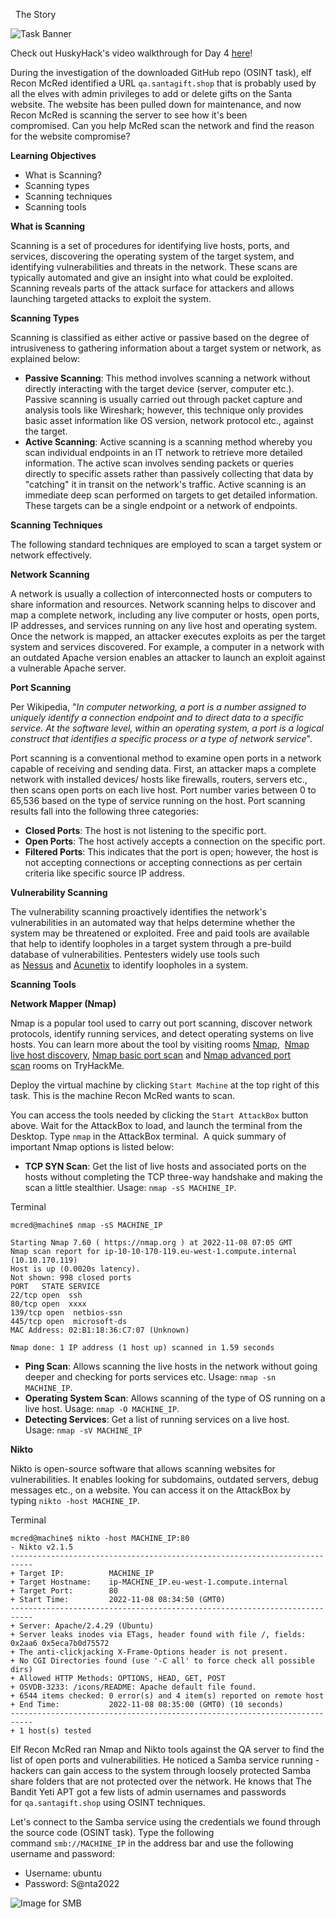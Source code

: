   The Story

![Task Banner](https://tryhackme-images.s3.amazonaws.com/user-uploads/62a7685ca6e7ce005d3f3afe/room-content/0c6f1b24b436741244013b611f1fa28a.png)

Check out HuskyHack's video walkthrough for Day 4 [here](https://youtu.be/fM9rrKozBxw?t=203)!  

﻿During the investigation of the downloaded GitHub repo (OSINT task), elf Recon McRed identified a URL `qa.santagift.shop` that is probably used by all the elves with admin privileges to add or delete gifts on the Santa website. The website has been pulled down for maintenance, and now Recon McRed is scanning the server to see how it's been compromised. Can you help McRed scan the network and find the reason for the website compromise?

  

**Learning Objectives**

-   What is Scanning?
-   Scanning types
-   Scanning techniques
-   Scanning tools

**What is Scanning**  

Scanning is a set of procedures for identifying live hosts, ports, and services, discovering the operating system of the target system, and identifying vulnerabilities and threats in the network. These scans are typically automated and give an insight into what could be exploited. Scanning reveals parts of the attack surface for attackers and allows launching targeted attacks to exploit the system.

  

**Scanning Types**

Scanning is classified as either active or passive based on the degree of intrusiveness to gathering information about a target system or network, as explained below:  

-   **Passive Scanning**: This method involves scanning a network without directly interacting with the target device (server, computer etc.). Passive scanning is usually carried out through packet capture and analysis tools like Wireshark; however, this technique only provides basic asset information like OS version, network protocol etc., against the target.
-   **Active Scanning**: Active scanning is a scanning method whereby you scan individual endpoints in an IT network to retrieve more detailed information. The active scan involves sending packets or queries directly to specific assets rather than passively collecting that data by "catching" it in transit on the network's traffic. Active scanning is an immediate deep scan performed on targets to get detailed information. These targets can be a single endpoint or a network of endpoints.

**Scanning Techniques**

The following standard techniques are employed to scan a target system or network effectively.

**Network Scanning**

A network is usually a collection of interconnected hosts or computers to share information and resources. Network scanning helps to discover and map a complete network, including any live computer or hosts, open ports, IP addresses, and services running on any live host and operating system. Once the network is mapped, an attacker executes exploits as per the target system and services discovered. For example, a computer in a network with an outdated Apache version enables an attacker to launch an exploit against a vulnerable Apache server.

  

**Port Scanning**

Per Wikipedia, "_In computer networking, a port is a number assigned to uniquely identify a connection endpoint and to direct data to a specific service. At the software level, within an operating system, a port is a logical construct that identifies a specific process or a type of network service_".

  

Port scanning is a conventional method to examine open ports in a network capable of receiving and sending data. First, an attacker maps a complete network with installed devices/ hosts like firewalls, routers, servers etc., then scans open ports on each live host. Port number varies between 0 to 65,536 based on the type of service running on the host. Port scanning results fall into the following three categories:

-   **Closed Ports**: The host is not listening to the specific port.
-   **Open Ports**: The host actively accepts a connection on the specific port.
-   **Filtered Ports**: This indicates that the port is open; however, the host is not accepting connections or accepting connections as per certain criteria like specific source IP address.

**Vulnerability Scanning**

The vulnerability scanning proactively identifies the network's vulnerabilities in an automated way that helps determine whether the system may be threatened or exploited. Free and paid tools are available that help to identify loopholes in a target system through a pre-build database of vulnerabilities. Pentesters widely use tools such as [Nessus](https://www.tenable.com/products/nessus) and [Acunetix](https://www.acunetix.com/) to identify loopholes in a system.

  

**Scanning Tools**

**Network Mapper (Nmap)**

Nmap is a popular tool used to carry out port scanning, discover network protocols, identify running services, and detect operating systems on live hosts. You can learn more about the tool by visiting rooms [Nmap](https://tryhackme.com/room/furthernmap),  [Nmap live host discovery](https://tryhackme.com/room/nmap01), [Nmap basic port scan](https://tryhackme.com/room/nmap02) and [Nmap advanced port scan](https://tryhackme.com/room/nmap03) rooms on TryHackMe.

  

Deploy the virtual machine by clicking `Start Machine` at the top right of this task. This is the machine Recon McRed wants to scan.  

  
You can access the tools needed by clicking the `Start AttackBox` button above. Wait for the AttackBox to load, and launch the terminal from the Desktop. Type `nmap` in the AttackBox terminal.  A quick summary of important Nmap options is listed below:

-   **TCP SYN Scan**: Get the list of live hosts and associated ports on the hosts without completing the TCP three-way handshake and making the scan a little stealthier. Usage: `nmap -sS MACHINE_IP`.

Terminal

```shell-session
mcred@machine$ nmap -sS MACHINE_IP

Starting Nmap 7.60 ( https://nmap.org ) at 2022-11-08 07:05 GMT
Nmap scan report for ip-10-10-170-119.eu-west-1.compute.internal (10.10.170.119)
Host is up (0.0020s latency).
Not shown: 998 closed ports
PORT   STATE SERVICE
22/tcp open  ssh
80/tcp open  xxxx
139/tcp open  netbios-ssn
445/tcp open  microsoft-ds
MAC Address: 02:B1:18:36:C7:07 (Unknown)

Nmap done: 1 IP address (1 host up) scanned in 1.59 seconds
```

-   **Ping Scan**: Allows scanning the live hosts in the network without going deeper and checking for ports services etc. Usage: `nmap -sn MACHINE_IP`.
-   **Operating System Scan**: Allows scanning of the type of OS running on a live host. Usage: `nmap -O MACHINE_IP`.
-   **Detecting Services**: Get a list of running services on a live host. Usage: `nmap -sV MACHINE_IP`

**Nikto**

Nikto is open-source software that allows scanning websites for vulnerabilities. It enables looking for subdomains, outdated servers, debug messages etc., on a website. You can access it on the AttackBox by typing `nikto -host MACHINE_IP`.

Terminal

```shell-session
mcred@machine$ nikto -host MACHINE_IP:80
- Nikto v2.1.5
---------------------------------------------------------------------------
+ Target IP:          MACHINE_IP
+ Target Hostname:    ip-MACHINE_IP.eu-west-1.compute.internal
+ Target Port:        80
+ Start Time:         2022-11-08 08:34:50 (GMT0)
---------------------------------------------------------------------------
+ Server: Apache/2.4.29 (Ubuntu)
+ Server leaks inodes via ETags, header found with file /, fields: 0x2aa6 0x5eca7b0d75572 
+ The anti-clickjacking X-Frame-Options header is not present.
+ No CGI Directories found (use '-C all' to force check all possible dirs)
+ Allowed HTTP Methods: OPTIONS, HEAD, GET, POST 
+ OSVDB-3233: /icons/README: Apache default file found.
+ 6544 items checked: 0 error(s) and 4 item(s) reported on remote host
+ End Time:           2022-11-08 08:35:00 (GMT0) (10 seconds)
---------------------------------------------------------------------------
+ 1 host(s) tested
```

  

Elf Recon McRed ran Nmap and Nikto tools against the QA server to find the list of open ports and vulnerabilities. He noticed a Samba service running - hackers can gain access to the system through loosely protected Samba share folders that are not protected over the network. He knows that The Bandit Yeti APT got a few lists of admin usernames and passwords for `qa.santagift.shop` using OSINT techniques.

  

Let's connect to the Samba service using the credentials we found through the source code (OSINT task). Type the following command `smb://MACHINE_IP` in the address bar and use the following username and password:

-   Username: ubuntu
-   Password: S@nta2022

![Image for SMB](https://tryhackme-images.s3.amazonaws.com/user-uploads/62a7685ca6e7ce005d3f3afe/room-content/8d40267e21060a93362acbc4fc16e346.png)